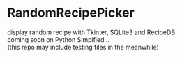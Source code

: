 # RandomRecipePicker
display random recipe with Tkinter, SQLite3 and RecipeDB
<br>
coming soon on Python Simpified...
<br>
(this repo may include testing files in the meanwhile)
